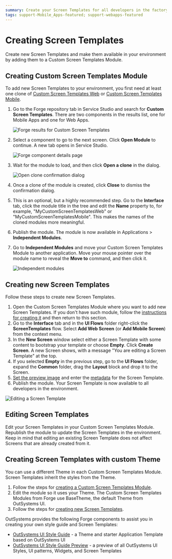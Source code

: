 ```yaml
---
summary: Create your Screen Templates for all developers in the factory.
tags: support-Mobile_Apps-featured; support-webapps-featured
---
```


# Creating Screen Templates

Create new Screen Templates and make them available in your environment by adding them to a Custom Screen Templates Module.

## Creating Custom Screen Templates Module

To add new Screen Templates to your environment, you first need at least one clone of [Custom Screen Templates Web](<https://www.outsystems.com/forge/component-overview/5089/custom-screen-templates-web>) or [Custom Screen Templates Mobile](<https://www.outsystems.com/forge/component-overview/5060/custom-screen-templates-mobile>).

1. Go to the Forge repository tab in Service Studio and search for **Custom Screen Templates**. There are two components in the results list, one for Mobile Apps and one for Web Apps.

    ![Forge results for Custom Screen Templates](images/forge-search-results.png?width=500)
    
1. Select a component to go to the next screen. Click **Open Module** to continue. A new tab opens in Service Studio.
 
    ![Forge component details page](images/forge-inside-component.png?width=500)
     
1. Wait for the module to load, and then click **Open a clone** in the dialog. 
    
    ![Open clone confirmation dialog](images/clone-confirm.png?width=400)

1. Once a clone of the module is created, click **Close** to dismiss the confirmation dialog.

1. This is an optional, but a highly recommended step. Go to the **Interface** tab, click the module title in the tree and edit the **Name** property to, for example, "MyCustomScreenTemplatesWeb" or "MyCustomScreenTemplatesMobile". This makes the names of the cloned modules more meaningful.

1. Publish the module. The module is now available in Applications > **Independent Modules**.

1. Go to **Independent Modules** and move your Custom Screen Templates Module to another application. Move your mouse pointer over the module name to reveal the **Move to**
 command, and then click it.
    
    ![Independent modules](images/cloned-in-independent-modules.png?width=500)

## Creating new Screen Templates

Follow these steps to create new Screen Templates.

1. Open the Custom Screen Templates Module where you want to add new Screen Templates. If you don't have such module, follow the [instructions for creating it](<#creating-custom-screen-templates-module>) and then return to this section.
1. Go to the **Interface** tab and in the **UI Flows** folder right-click the **ScreenTemplates** flow. Select **Add Web Screen** (or **Add Mobile Screen**) from the context menu.
1. In the **New Screen** window select either a Screen Template with some content to bootstrap your template or choose **Empty**. Click **Create Screen**. A new Screen shows, with a message "You are editing a Screen Template" at the top.
1. If you selected **Empty** in the previous step, go to the **UI Flows** folder, expand the **Common** folder, drag the **Layout** block and drop it to the Screen.
1. [Set the preview image](<reference-metadata.md#preview-image>) and enter the [metadata](<reference-metadata.md>) for the Screen Template.
1. Publish the module. Your Screen Template is now available to all developers in the environment.

![Editing a Screen Template](images/creating-screen-template.png?width=500)

## Editing Screen Templates

Edit your Screen Templates in your Custom Screen Templates Module. Republish the module to update the Screen Templates in the environment. Keep in mind that editing an existing Screen Template does not affect Screens that are already created from it.

## Creating Screen Templates with custom Theme

You can use a different Theme in each Custom Screen Templates Module. Screen Templates inherit the styles from the Theme.

1. Follow the steps for [creating a Custom Screen Templates Module](<#creating-custom-screen-templates-module>).
1. Edit the module so it uses your Theme. The Custom Screen Templates Modules from Forge use BaseTheme, the default Theme from OutSystems UI.
1. Follow the steps for [creating new Screen Templates](<#creating-new-screen-templates>).

OutSystems provides the following Forge components to assist you in creating your own style guide and Screen Templates:

* [OutSystems UI Style Guide](<https://www.outsystems.com/forge/Component_Overview.aspx?ProjectId=5119>) - a Theme and starter Application Template based on OutSystems UI
* [OutSystems UI Style Guide Preview](<https://www.outsystems.com/forge/Component_Overview.aspx?ProjectId=5120>) - a preview of all OutSystems UI Styles, UI patterns, Widgets, and Screen Templates
